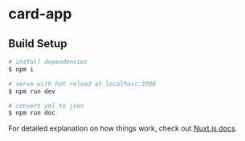 # card-app

## Build Setup

```bash
# install dependencies
$ npm i

# serve with hot reload at localhost:3000
$ npm run dev

# convert yml to json
$ npm run doc
```

For detailed explanation on how things work, check out [Nuxt.js docs](https://nuxtjs.org).

